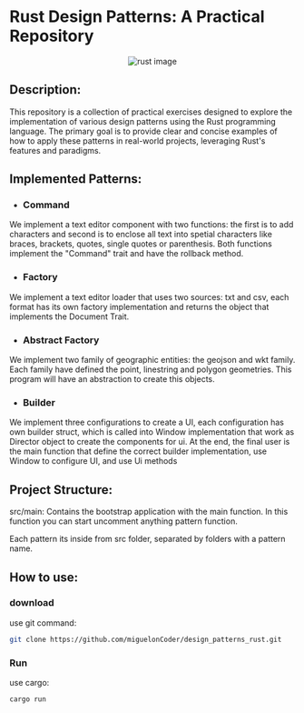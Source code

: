 # Rust Design Patterns: A Practical Repository

<div align="center">
<img alt="rust image" src="https://encrypted-tbn0.gstatic.com/images?q=tbn:ANd9GcROkp_bwc1_Apl1nr3RxnO948fSTHE4xcA-5M9B58TDoDqrNKXf_VE4RLJ9kbu_uWWMbcY&usqp=CAU">
</div>


## Description:

This repository is a collection of practical exercises designed to explore the implementation of various design patterns using the Rust programming language. The primary goal is to provide clear and concise examples of how to apply these patterns in real-world projects, leveraging Rust's features and paradigms.

## Implemented Patterns:

* ### Command
We implement a text editor component with two functions: the first is to add characters and second is to enclose all text into spetial characters like braces, brackets, quotes, single quotes or parenthesis. Both functions implement the "Command" trait and have the rollback method.
* ### Factory
We implement a text editor loader that uses two sources: txt and csv, each format has its own factory implementation and returns the object that implements the Document Trait.
* ### Abstract Factory 
We implement two family of geographic entities: the geojson and wkt family. Each family have defined the point, linestring and polygon geometries. This program will have an abstraction to create this objects.

* ### Builder
We implement three configurations to create a UI, each configuration has own builder struct, which is called into Window implementation that work as Director object to create the components for ui.
At the end, the final user is the main function that define the correct builder implementation, use Window to configure UI, and use Ui methods



## Project Structure:
src/main: Contains the bootstrap application with the main function. In this function you can start uncomment anything pattern function.

Each pattern its inside from src folder, separated by folders with a pattern name.

## How to use:

### download
use git command:

```bash
git clone https://github.com/miguelonCoder/design_patterns_rust.git
```
### Run
use cargo:
```bash
cargo run
```

